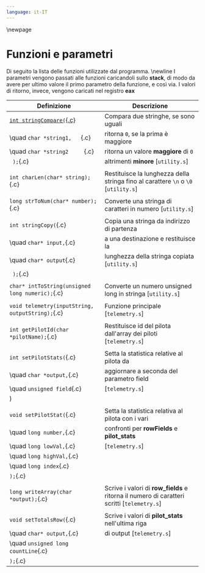 ```yaml
---
language: it-IT
---
```


\newpage

# Funzioni e parametri
Di seguito la lista delle funzioni utilizzate dal programma. \newline
I parametri vengono passati alle funzioni caricandoli sullo **stack**, di modo da avere per ultimo valore il primo parametro della funzione, e così via. I valori di ritorno, invece, vengono caricati  nel registro **eax**

| **Definizione**  | **Descrizione** |
| ------------- | ------------- |
| [`int stringCompare(`{.c}](#flusso)       | Compara due stringhe, se sono uguali
| \quad `char *string1,   `{.c}     | ritorna `0`, se la prima è maggiore
| \quad `char *string2     `{.c}    |  ritorna un valore **maggiore** di `0` 
| ` );`{.c}                       |  altrimenti **minore** \[`utility.s`\]
|                   |
| `int charLen(char* string);`{.c}  | Restituisce la lunghezza della stringa fino al carattere `\n` o `\0`  \[`utility.s`\]|
|                   |
| `long strToNum(char* number);`{.c}  | Converte una stringa di caratteri in numero \[`utility.s`\] |
|                   |
| `int stringCopy(`{.c}         | Copia una stringa da indirizzo di partenza 
| \quad `char* input,`{.c}      | a una destinazione e restituisce la 
| \quad `char* output`{.c}      | lunghezza della stringa copiata \[`utility.s`\]
| ` );`{.c}  |   
|                   |
| `char* intToString(unsigned long numeric);`{.c}  | Converte un numero unsigned long in stringa \[`utility.s`\] |
|                   |
| `void telemetry(inputString, outputString);`{.c}  | Funzione principale \[`telemetry.s`\] |
|                   |
| `int getPilotId(char *pilotName);`{.c}  | Restituisce id del pilota dall'array dei piloti \[`telemetry.s`\] |
|                   |
| `int setPilotStats(`{.c}      | Setta la statistica relative al pilota da 
| \quad `char *output,`{.c}     | aggiornare a seconda del parametro field
| \quad `unsigned field`{.c}    | \[`telemetry.s`\]
| )                 | 
|                   |
| `void setPilotStat(`{.c}  | Setta la statistica relativa al pilota con i vari 
| \quad `long number,`{.c}  | confronti per **rowFields** e **pilot_stats** 
| \quad `long lowVal,`{.c}  | \[`telemetry.s`\]
| \quad `long highVal,`{.c} |
| \quad `long index`{.c}    |
| `);`{.c}  
|                   |
| `long writeArray(char *output);`{.c}  | Scrive i valori di **row_fields** e ritorna il numero di caratteri scritti  \[`telemetry.s`\] |
|                   |
| `void setTotalsRow(`{.c}  | Scrive i valori di **pilot_stats** nell'ultima riga 
| \quad `char* output,`{.c} | di output \[`telemetry.s`\]
| \quad `unsigned long countLine`{.c} |
| `);`{.c}  |
